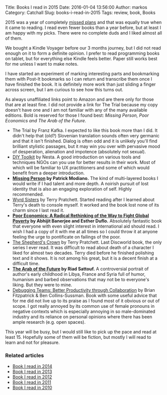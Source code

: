 Title: Books I read in 2015
Date: 2016-01-04 13:56:00
Author: markos
Category: Catchall
Slug: books-i-read-in-2015
Tags: review, book, Books

2015 was a year of completely [missed plans]({filename}/2015-review.md) and that was equally true when it came to reading. I read even fewer books than a year before, but at least I am happy with my picks. There were no complete duds and I liked almost all of them.

We bought a Kindle Voyager before our 3 months journey, but I did not read enough on it to form a definite opinion. I prefer to read programming books on tablet, but for everything else Kindle feels better. Paper still works best for me unless I want to make notes.

I have started an experiment of marking interesting parts and bookmarking them with Post-It bookmarks so I can return and transcribe them once I have finished the book. It is definitely more work than just sliding a finger across screen, but I am curious to see how this turns out. 

As always unaffiliated links point to Amazon and are there only for those that are at least fine. I did not provide a link for The Trial because my copy doesn't have one and I am not familiar with any of the many available editions. Bold is reserved for those I found best: *Missing Person, Poor Economics and The Arab of the Future*. 

* The Trial by Franz Kafka. I expected to like this book more than I did. It didn't help that (old?) Slovenian translation sounds often very germanic and that it isn't finished. Dialog is often odd and it is unlikely you'll find brilliant stylistic passages, but it may win you over with pervasive mood of desperation, alienation and impotence (absolutely not sexual).
* [DIY Toolkit](http://diytoolkit.org/) by Nesta. A good introduction on various tools and techniques NGOs can you use for better results in their work. Most of which will be familiar to UX practitioners and some of which would benefit from a deeper introduction.
* **[Missing Person](http://www.amazon.com/Missing-Person-Verba-Mundi-Book/dp/1567922813/) by Patrick Modiano.** The kind of multi-layered books I would write if I had talent and more depth. A noirish pursuit of lost identity that is also an engaging exploration of self. Highly recommended.
* [Wyrd Sisters](http://www.amazon.com/Wyrd-Sisters-Discworld-Terry-Pratchett/dp/0552166642/) by Terry Pratchett. Started reading after I learned about Terry's death to console myself. It worked and the book lost none of its charm since I last read it.
* **[Poor Economics: A Radical Rethinking of the Way to Fight Global Poverty](http://www.amazon.com/Poor-Economics-Radical-Rethinking-Poverty/dp/1610390938/) by Abhijit Banerjee and Esther Duflo.** Absolutely fantastic book that everyone with even slight interest in international aid should read. I wish I had a copy of it with me at all times so I could throw it at anyone feeling the urge to pontificate on failings of the poor.
* [The Shepherd's Crown](http://www.amazon.com/Shepherds-Crown-Tiffany-Aching/dp/0062429973/) by Terry Pratchett. Last Discworld book, the only series I ever read. It was difficult to read about death of a character I liked for almost two decades. Terry died before he finished polishing text and it shows. It is not among his great, but it is a decent finish at a difficult time.
* **[The Arab of the Future](http://www.amazon.com/Arab-Future-Childhood-1978-1984-Graphic/dp/1627793445/) by Riad Sattouf.** A controversial portrait of author's early childhood in Libya, France and Syria full of humor, humanism and barbed observations that may not be to everyone's liking. But they were to mine.
* [Debugging Teams: Better Productivity through Collaboration](http://www.amazon.com/Debugging-Teams-Productivity-through-Collaboration/dp/1491932058) by Brian Fitzpatrick & Ben Collins-Sussman. Book with some useful advice that for me did not live up to its praise as I found most of it obvious or out of scope. I got really annoyed by its common use of female pronouns in negative contexts which is especially annoying in so male-dominated industry and its reliance on personal opinions where there has been ample research  (e.g. open spaces).

This year will be busy, but I would still like to pick up the pace and read at least 15. Hopefully some of them will be fiction, but mostly I will read to learn and not for pleasure.


### Related articles

* [Book I read in 2014]({filename}/books-i-read-in-2014.md)
* [Book I read in 2013]({filename}/the-books-i-read-in-2013.md)
* [Book I read in 2012]({filename}/books-i-read-in-2012.md)
* [Book I read in 2011]({filename}/books-i-read-in-2011.md)
* [Book I read in 2010]({filename}/books-i-read-in-2010.md)

